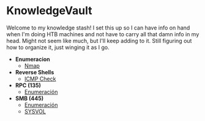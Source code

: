 # KnowledgeVault

Welcome to my knowledge stash! I set this up so I can have info on hand when I'm doing HTB machines and not have to carry all that damn info in my head. Might not seem like much, but I'll keep adding to it. Still figuring out how to organize it, just winging it as I go.

- **Enumeracion**
  - [Nmap](/Enumeracion/nmap.md/)
- **Reverse Shells**
  - [ICMP Check](/ReverseShells/ICMPCheck.md/)
- **RPC (135)**
  - [Enumeración](/RPC(135)/Enumeración.md)
- **SMB (445)**
  - [Enumeración](/SMB(445)/Enumeración.md )
  - [SYSVOL](/SMB(445)/SYSVOL.md)
